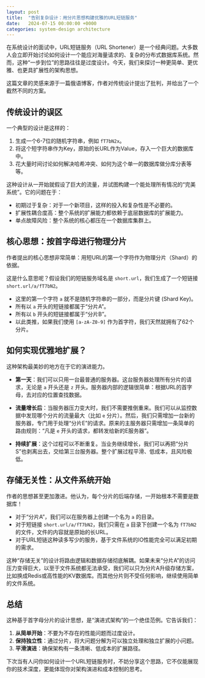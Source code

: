 ```yaml
---
layout: post
title:  "告别复杂设计：用分片思想构建优雅的URL短链服务"
date:   2024-07-15 00:00:00 +0000
categories: system-design architecture
---
```


在系统设计的面试中，URL短链服务（URL Shortener）是一个经典问题。大多数人会立即开始讨论如何设计一个能应对海量请求的、复杂的分布式数据库系统。然而，这种“一步到位”的思路往往是过度设计。今天，我们来探讨一种更简单、更优雅、也更具扩展性的架构思想。

这篇文章的灵感来源于一篇俄语博客，作者对传统设计提出了批判，并给出了一个截然不同的方案。

## 传统设计的误区

一个典型的设计是这样的：

1.  生成一个6-7位的随机字符串，例如 `fT7bN2x`。
2.  将这个短字符串作为Key，原始的长URL作为Value，存入一个巨大的数据库中。
3.  花大量时间讨论如何解决哈希冲突、如何为这个单一的数据库做分库分表等等。

这种设计从一开始就假设了巨大的流量，并试图构建一个能处理所有情况的“完美系统”。它的问题在于：
*   初期过于复杂：对于一个新项目，这样的投入和复杂性是不必要的。
*   扩展性耦合度高：整个系统的扩展能力都依赖于底层数据库的扩展能力。
*   单点故障风险：整个系统的核心都压在一个数据库集群上。

## 核心思想：按首字母进行物理分片

作者提出的核心思想非常简单：用短URL的第一个字符作为物理分片（Shard）的依据。

这是什么意思呢？假设我们的短链服务域名是 `short.url`，我们生成了一个短链接 `short.url/a/fT7bN2`。

*   这里的第一个字符 `a` 就不是随机字符串的一部分，而是分片键 (Shard Key)。
*   所有以 `a` 开头的短链接都属于“分片A”。
*   所有以 `b` 开头的短链接都属于“分片B”。
*   以此类推，如果我们使用 `[a-zA-Z0-9]` 作为首字符，我们天然就拥有了62个分片。

## 如何实现优雅地扩展？

这种架构最美妙的地方在于它的演进能力。

*   **第一天**：我们可以只用一台最普通的服务器。这台服务器处理所有分片的请求，无论是 `a` 开头还是 `z` 开头。服务器内部的逻辑很简单：根据URL的首字母，去对应的位置查找数据。

*   **流量增长后**：当服务器压力变大时，我们不需要推倒重来。我们可以从监控数据中发现哪个分片的流量最大（比如 `e` 分片）。然后，我们只需增加一台新的服务器，专门用于处理“分片E”的请求。原来的主服务器只需增加一条简单的路由规则：“凡是 `e` 开头的请求，都转发给新的E服务器”。

*   **持续扩展**：这个过程可以不断重复。当业务继续增长，我们可以再把“分片S”也剥离出去，交给第三台服务器。整个扩展过程平滑、低成本，且风险极低。

## 存储无关性：从文件系统开始

作者的思想甚至更加激进。他认为，每个分片的后端存储，一开始根本不需要是数据库！

*   对于“分片A”，我们可以在服务器上创建一个名为 `a` 的目录。
*   对于短链接 `short.url/a/fT7bN2`，我们只需在 `a` 目录下创建一个名为 `fT7bN2` 的文件，文件的内容就是原始的长URL。
*   对于URL短链这种读多写少的服务，基于文件系统的IO性能完全可以满足初期的需求。

这种“存储无关”的设计将路由逻辑和数据存储彻底解耦。如果未来“分片A”的访问压力变得巨大，以至于文件系统都无法承受，我们可以只为分片A升级存储方案，比如换成Redis或高性能的KV数据库。而其他分片则不受任何影响，继续使用简单的文件系统。

## 总结

这种基于首字母分片的设计思想，是“演进式架构”的一个绝佳范例。它告诉我们：

1.  **从简单开始**：不要为不存在的性能问题而过度设计。
2.  **保持独立性**：通过分片，将大问题分解为可以独立处理和独立扩展的小问题。
3.  **平滑演进**：确保架构有一条清晰、低成本的扩展路径。

下次当有人问你如何设计一个URL短链服务时，不妨分享这个思路，它不仅能展现你的技术深度，更能体现你对架构演进和成本控制的思考。
